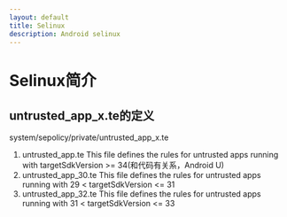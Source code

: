 ```yaml
---
layout: default
title: Selinux
description: Android selinux
---
```

# Selinux简介

## untrusted_app_x.te的定义
system/sepolicy/private/untrusted_app_x.te
1. untrusted_app.te
   This file defines the rules for untrusted apps running with targetSdkVersion >= 34(和代码有关系，Android U)
2. untrusted_app_30.te
   This file defines the rules for untrusted apps running with 29 < targetSdkVersion <= 31
3. untrusted_app_32.te
   This file defines the rules for untrusted apps running with 31 < targetSdkVersion <= 33
